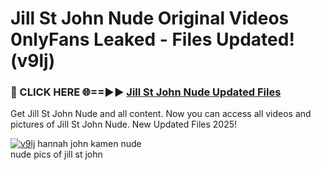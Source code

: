 # Jill St John Nude Original Videos 0nlyFans Leaked - Files Updated! (v9lj)

<h3>🔴 CLICK HERE 🌐==►► <a href="https://tinyurl.com/5h6xmrr3" rel="nofollow">Jill St John Nude Updated Files</a></h3>

Get Jill St John Nude and all content. Now you can access all videos and pictures of Jill St John Nude. New Updated Files 2025!

[![v9lj](https://i.imgur.com/KVD873Z.gif)](https://tinyurl.com/5h6xmrr3)
hannah john kamen nude<br>
nude pics of jill st john
